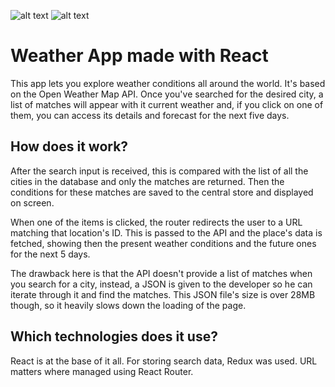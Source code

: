 ![alt text](https://drive.google.com/uc?id=1Sqr78CiTLUi-9eIbLZ5CT_KL1bxx1P2Y)
![alt text](https://drive.google.com/uc?id=1ShWzmQ1J6JRTdq16QhnpPKAEv9MrhVL5)

# Weather App made with React

This app lets you explore weather conditions all around the world. It's based on the Open Weather Map API. Once you've searched for the desired city, a list of matches will appear with it current weather and, if you click on one of them, you can access its details and forecast for the next five days.

## How does it work?

After the search input is received, this is compared with the list of all the cities in the database and only the matches are returned. Then the conditions for these matches are saved to the central store and displayed on screen.

When one of the items is clicked, the router redirects the user to a URL matching that location's ID. This is passed to the API and the place's data is fetched, showing then the present weather conditions and the future ones for the next 5 days.

The drawback here is that the API doesn't provide a list of matches when you search for a city, instead, a JSON is given to the developer so he can iterate through it and find the matches. This JSON file's size is over 28MB though, so it heavily slows down the loading of the page.

## Which technologies does it use?

React is at the base of it all. For storing search data, Redux was used. URL matters where managed using React Router.
